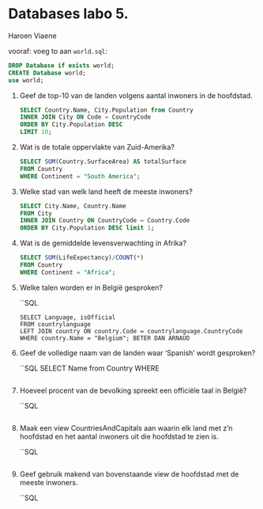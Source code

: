 Databases labo 5.
=================

Haroen Viaene

vooraf: voeg to aan `world.sql`:

```SQL
DROP Database if exists world;
CREATE Database world;
use world;
```


1. Geef de top-10 van de landen volgens aantal inwoners in de hoofdstad.

    ```SQL
    SELECT Country.Name, City.Population from Country
    INNER JOIN City ON Code = CountryCode
    ORDER BY City.Population DESC
    LIMIT 10;
    ```

2. Wat is de totale oppervlakte van Zuid-Amerika?

    ```SQL
    SELECT SUM(Country.SurfaceArea) AS totalSurface
    FROM Country
    WHERE Continent = "South America";
    ```


3. Welke stad van welk land heeft de meeste inwoners?

    ```SQL
    SELECT City.Name, Country.Name
    FROM City
    INNER JOIN Country ON CountryCode = Country.Code
    ORDER BY City.Population DESC limit 1;
    ```

4. Wat is de gemiddelde levensverwachting in Afrika?

    ```SQL
    SELECT SUM(LifeExpectancy)/COUNT(*)
    FROM Country
    WHERE Continent = "Africa";
    ```

5. Welke talen worden er in België gesproken?

    ``SQL
    ```
    SELECT Language, isOfficial
    FROM countrylanguage
    LEFT JOIN country ON country.Code = countrylanguage.CountryCode
    WHERE country.Name = "Belgium"; BETER DAN ARNAUD

6. Geef de volledige naam van de landen waar ‘Spanish’ wordt gesproken?

    ``SQL
    SELECT Name from Country
    WHERE
    ```

7. Hoeveel procent van de bevolking spreekt een officiële taal in België?

    ``SQL
    ```

8. Maak een view CountriesAndCapitals aan waarin elk land met z’n hoofdstad en het aantal inwoners uit die hoofdstad te zien is.

    ``SQL
    ```

9. Geef gebruik makend van bovenstaande view de hoofdstad met de meeste inwoners.

    ``SQL
    ```
